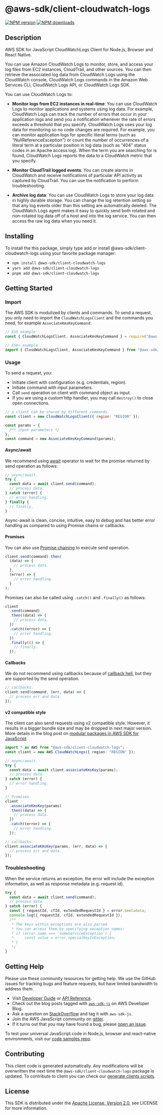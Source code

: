 # @aws-sdk/client-cloudwatch-logs

[![NPM version](https://img.shields.io/npm/v/@aws-sdk/client-cloudwatch-logs/latest.svg)](https://www.npmjs.com/package/@aws-sdk/client-cloudwatch-logs)
[![NPM downloads](https://img.shields.io/npm/dm/@aws-sdk/client-cloudwatch-logs.svg)](https://www.npmjs.com/package/@aws-sdk/client-cloudwatch-logs)

## Description

AWS SDK for JavaScript CloudWatchLogs Client for Node.js, Browser and React Native.

<p>You can use Amazon CloudWatch Logs to monitor, store, and access your log files from
EC2 instances, CloudTrail, and other sources. You can then retrieve the associated
log data from CloudWatch Logs using the CloudWatch console, CloudWatch Logs commands in the
Amazon Web Services CLI, CloudWatch Logs API, or CloudWatch Logs SDK.</p>
<p>You can use CloudWatch Logs to:</p>
<ul>
<li>
<p>
<b>Monitor logs from EC2 instances in real-time</b>: You
can use CloudWatch Logs to monitor applications and systems using log data. For example,
CloudWatch Logs can track the number of errors that occur in your application logs and
send you a notification whenever the rate of errors exceeds a threshold that you specify.
CloudWatch Logs uses your log data for monitoring so no code changes are required. For
example, you can monitor application logs for specific literal terms (such as
"NullReferenceException") or count the number of occurrences of a literal term at a
particular position in log data (such as "404" status codes in an Apache access log). When
the term you are searching for is found, CloudWatch Logs reports the data to a CloudWatch
metric that you specify.</p>
</li>
<li>
<p>
<b>Monitor CloudTrail logged events</b>: You can
create alarms in CloudWatch and receive notifications of particular API activity as
captured by CloudTrail. You can use the notification to perform troubleshooting.</p>
</li>
<li>
<p>
<b>Archive log data</b>: You can use CloudWatch Logs to
store your log data in highly durable storage. You can change the log retention setting so
that any log events older than this setting are automatically deleted. The CloudWatch Logs
agent makes it easy to quickly send both rotated and non-rotated log data off of a host
and into the log service. You can then access the raw log data when you need it.</p>
</li>
</ul>

## Installing

To install the this package, simply type add or install @aws-sdk/client-cloudwatch-logs
using your favorite package manager:

- `npm install @aws-sdk/client-cloudwatch-logs`
- `yarn add @aws-sdk/client-cloudwatch-logs`
- `pnpm add @aws-sdk/client-cloudwatch-logs`

## Getting Started

### Import

The AWS SDK is modulized by clients and commands.
To send a request, you only need to import the `CloudWatchLogsClient` and
the commands you need, for example `AssociateKmsKeyCommand`:

```js
// ES5 example
const { CloudWatchLogsClient, AssociateKmsKeyCommand } = require("@aws-sdk/client-cloudwatch-logs");
```

```ts
// ES6+ example
import { CloudWatchLogsClient, AssociateKmsKeyCommand } from "@aws-sdk/client-cloudwatch-logs";
```

### Usage

To send a request, you:

- Initiate client with configuration (e.g. credentials, region).
- Initiate command with input parameters.
- Call `send` operation on client with command object as input.
- If you are using a custom http handler, you may call `destroy()` to close open connections.

```js
// a client can be shared by different commands.
const client = new CloudWatchLogsClient({ region: "REGION" });

const params = {
  /** input parameters */
};
const command = new AssociateKmsKeyCommand(params);
```

#### Async/await

We recommend using [await](https://developer.mozilla.org/en-US/docs/Web/JavaScript/Reference/Operators/await)
operator to wait for the promise returned by send operation as follows:

```js
// async/await.
try {
  const data = await client.send(command);
  // process data.
} catch (error) {
  // error handling.
} finally {
  // finally.
}
```

Async-await is clean, concise, intuitive, easy to debug and has better error handling
as compared to using Promise chains or callbacks.

#### Promises

You can also use [Promise chaining](https://developer.mozilla.org/en-US/docs/Web/JavaScript/Guide/Using_promises#chaining)
to execute send operation.

```js
client.send(command).then(
  (data) => {
    // process data.
  },
  (error) => {
    // error handling.
  }
);
```

Promises can also be called using `.catch()` and `.finally()` as follows:

```js
client
  .send(command)
  .then((data) => {
    // process data.
  })
  .catch((error) => {
    // error handling.
  })
  .finally(() => {
    // finally.
  });
```

#### Callbacks

We do not recommend using callbacks because of [callback hell](http://callbackhell.com/),
but they are supported by the send operation.

```js
// callbacks.
client.send(command, (err, data) => {
  // process err and data.
});
```

#### v2 compatible style

The client can also send requests using v2 compatible style.
However, it results in a bigger bundle size and may be dropped in next major version. More details in the blog post
on [modular packages in AWS SDK for JavaScript](https://aws.amazon.com/blogs/developer/modular-packages-in-aws-sdk-for-javascript/)

```ts
import * as AWS from "@aws-sdk/client-cloudwatch-logs";
const client = new AWS.CloudWatchLogs({ region: "REGION" });

// async/await.
try {
  const data = await client.associateKmsKey(params);
  // process data.
} catch (error) {
  // error handling.
}

// Promises.
client
  .associateKmsKey(params)
  .then((data) => {
    // process data.
  })
  .catch((error) => {
    // error handling.
  });

// callbacks.
client.associateKmsKey(params, (err, data) => {
  // process err and data.
});
```

### Troubleshooting

When the service returns an exception, the error will include the exception information,
as well as response metadata (e.g. request id).

```js
try {
  const data = await client.send(command);
  // process data.
} catch (error) {
  const { requestId, cfId, extendedRequestId } = error.$metadata;
  console.log({ requestId, cfId, extendedRequestId });
  /**
   * The keys within exceptions are also parsed.
   * You can access them by specifying exception names:
   * if (error.name === 'SomeServiceException') {
   *     const value = error.specialKeyInException;
   * }
   */
}
```

## Getting Help

Please use these community resources for getting help.
We use the GitHub issues for tracking bugs and feature requests, but have limited bandwidth to address them.

- Visit [Developer Guide](https://docs.aws.amazon.com/sdk-for-javascript/v3/developer-guide/welcome.html)
  or [API Reference](https://docs.aws.amazon.com/AWSJavaScriptSDK/v3/latest/index.html).
- Check out the blog posts tagged with [`aws-sdk-js`](https://aws.amazon.com/blogs/developer/tag/aws-sdk-js/)
  on AWS Developer Blog.
- Ask a question on [StackOverflow](https://stackoverflow.com/questions/tagged/aws-sdk-js) and tag it with `aws-sdk-js`.
- Join the AWS JavaScript community on [gitter](https://gitter.im/aws/aws-sdk-js-v3).
- If it turns out that you may have found a bug, please [open an issue](https://github.com/aws/aws-sdk-js-v3/issues/new/choose).

To test your universal JavaScript code in Node.js, browser and react-native environments,
visit our [code samples repo](https://github.com/aws-samples/aws-sdk-js-tests).

## Contributing

This client code is generated automatically. Any modifications will be overwritten the next time the `@aws-sdk/client-cloudwatch-logs` package is updated.
To contribute to client you can check our [generate clients scripts](https://github.com/aws/aws-sdk-js-v3/tree/main/scripts/generate-clients).

## License

This SDK is distributed under the
[Apache License, Version 2.0](http://www.apache.org/licenses/LICENSE-2.0),
see LICENSE for more information.
